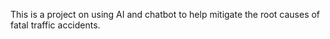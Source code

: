 This is a project on using AI and chatbot to help mitigate the root causes of fatal traffic accidents.

